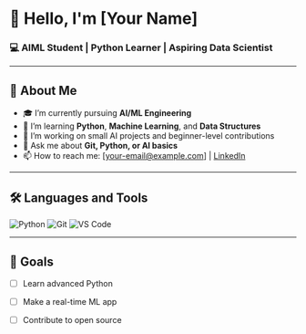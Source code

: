 # 👋 Hello, I'm [Your Name]

### 💻 AIML Student | Python Learner | Aspiring Data Scientist

---

## 🚀 About Me
- 🎓 I’m currently pursuing **AI/ML Engineering**
- 🌱 I’m learning **Python**, **Machine Learning**, and **Data Structures**
- 🔭 I’m working on small AI projects and beginner-level contributions
- 💬 Ask me about **Git, Python, or AI basics**
- 📫 How to reach me: [your-email@example.com] | [LinkedIn](https://in.linkedin.com/in/sreyash-baishkhiyar-40b33730a)

---

## 🛠️ Languages and Tools
![Python](https://img.shields.io/badge/Python-3670A0?style=for-the-badge&logo=python&logoColor=ffdd54)
![Git](https://img.shields.io/badge/Git-F05032?style=for-the-badge&logo=git&logoColor=white)
![VS Code](https://img.shields.io/badge/VSCode-0078d7?style=for-the-badge&logo=visual%20studio%20code&logoColor=white)

---

## 🌱 Goals
- [ ] Learn advanced Python
- [ ] Make a real-time ML app
- [ ] Contribute to open source



<!---
sreyash3105/sreyash3105 is a ✨ special ✨ repository because its `README.md` (this file) appears on your GitHub profile.
You can click the Preview link to take a look at your changes.
--->

